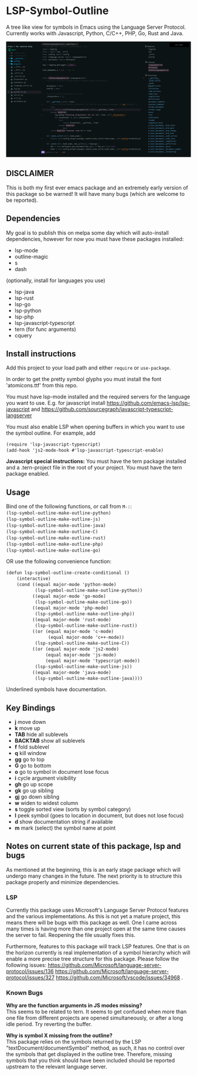 # LSP-Symbol-Outline
A tree like view for symbols in Emacs using the Language Server Protocol. Currently works with Javascript, Python, C/C++, PHP, Go, Rust and Java.

![LSP-Symbol-outline-sorted](https://raw.githubusercontent.com/bizzyman/LSP-Symbol-Outline/master/scrot.png)

## DISCLAIMER
This is both my first ever emacs package and an extremely early version of this package so be warned! It will have many bugs (which are welcome to be reported).

## Dependencies

My goal is to publish this on melpa some day which will auto-install dependencies, however for now you must have these packages installed:

* lsp-mode
* outline-magic
* s
* dash

(optionally, install for languages you use)
* lsp-java
* lsp-rust
* lsp-go
* lsp-python
* lsp-php
* lsp-javascript-typescript
* tern (for func arguments)
* cquery

## Install instructions

Add this project to your load path and either `require` or `use-package`.

In order to get the pretty symbol glyphs you must install the font 'atomicons.ttf' from this repo.

You must have lsp-mode installed and the required servers for the language you want to use. 
E.g. for javascript install https://github.com/emacs-lsp/lsp-javascript and https://github.com/sourcegraph/javascript-typescript-langserver

You must also enable LSP when opening buffers in which you want to use the symbol outline. For example, add

```emacs-lisp
(require 'lsp-javascript-typescript)
(add-hook 'js2-mode-hook #'lsp-javascript-typescript-enable)
```

**Javascript special instructions:**
You must have the tern package installed and a .tern-project file in the root of your project. You must have the tern package enabled.

## Usage

Bind one of the following functions, or call  from `M-:`:\
`(lsp-symbol-outline-make-outline-python)`\
`(lsp-symbol-outline-make-outline-js)`\
`(lsp-symbol-outline-make-outline-java)`\
`(lsp-symbol-outline-make-outline-C)`\
`(lsp-symbol-outline-make-outline-rust)`\
`(lsp-symbol-outline-make-outline-php)`\
`(lsp-symbol-outline-make-outline-go)`

OR use the following convenience function:
```
(defun lsp-symbol-outline-create-conditional ()
    (interactive)
    (cond ((equal major-mode 'python-mode)
           (lsp-symbol-outline-make-outline-python))
          ((equal major-mode 'go-mode)
           (lsp-symbol-outline-make-outline-go))
          ((equal major-mode 'php-mode)
           (lsp-symbol-outline-make-outline-php))
          ((equal major-mode 'rust-mode)
           (lsp-symbol-outline-make-outline-rust))
          ((or (equal major-mode 'c-mode)
                (equal major-mode 'c++-mode))
           (lsp-symbol-outline-make-outline-C))
          ((or (equal major-mode 'js2-mode)
               (equal major-mode 'js-mode)
               (equal major-mode 'typescript-mode))
           (lsp-symbol-outline-make-outline-js))
          ((equal major-mode 'java-mode)
           (lsp-symbol-outline-make-outline-java))))
```

Underlined symbols have documentation.

## Key Bindings

* **j** move down
* **k** move up
* **TAB** hide all sublevels
* **BACKTAB** show all sublevels
* **f** fold sublevel
* **q** kill window
* **gg** go to top
* **G** go to bottom
* **o** go to symbol in document lose focus
* **i** cycle argument visibility
* **gh** go up scope
* **gk** go up sibling
* **gj** go down sibling
* **w** widen to widest column
* **s** toggle sorted view (sorts by symbol category)
* **l** peek symbol (goes to location in document, but does not lose focus)
* **d** show documentation string if available
* **m** mark (select) the symbol name at point

## Notes on current state of this package, lsp and bugs

As mentioned at the beginning, this is an early stage package which will undergo many changes in the future. The next priority is to structure this package properly and minimize dependencies. 

### LSP

Currently this package uses Microsoft's Language Server Protocol features and the various implementations. As this is not yet a mature project, this means there will be bugs with this package as well. One I came across many times is having more than one project open at the same time causes the server to fail. Reopening the file usually fixes this. 

Furthermore, features to this package will track LSP features. One that is on the horizon currently is real implementation of a symbol hierarchy which will enable a more precise tree structure for this package. Please follow the following issues: https://github.com/Microsoft/language-server-protocol/issues/136 https://github.com/Microsoft/language-server-protocol/issues/327 https://github.com/Microsoft/vscode/issues/34968 .

### Known Bugs

**Why are the function arguments in JS modes missing?** \
This seems to be related to tern. It seems to get confused when more than one file from different projects are opened
simultaneously, or after a long idle period. Try reverting the buffer.

**Why is symbol X missing from the outline?** \
This package relies on the symbols returned by the LSP "textDocument/documentSymbol"
method, as such, it has no control over the symbols that get displayed in the
outline tree. Therefore, missing symbols that you think should have been included
should be reported upstream to the relevant language server.


